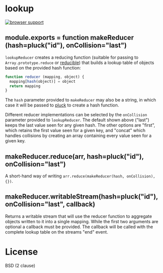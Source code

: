 # lookup

[![browser support](https://ci.testling.com/grncdr/js-lookup.png)](https://ci.testling.com/grncdr/js-lookup)

## module.exports = function makeReducer (hash=pluck("id"), onCollision="last")

`lookupReducer` creates a reducing function (suitable for passing to 
`Array.prototype.reduce` or [reducible](https://npm.im/reducible)) that builds a
lookup table of objects based on the provided hash function:

```javascript
function reducer (mapping, object) {
  mapping[hash(object)] = object
  return mapping
}
```

The `hash` parameter provided to `makeReducer` may also be a string, in which
case it will be passed to [pluck](https://npm.im/pluck) to create a hash function.

Different reducer implementations can be selected by the `onCollision` parameter
provided to `lookupReducer`. The default shown above ("last") keeps the last value
seen for any given hash. The other options are "first", which retains the first
value seen for a given key, and "concat" which handles collisions by creating an
array containing every value seen for a given key.

## makeReducer.reduce(arr, hash=pluck("id"), onCollision="last")

A short-hand way of writing `arr.reduce(makeReducer(hash, onCollision), {})`.

## makeReducer.writableStream(hash=pluck("id"), onCollision="last", callback)

Returns a writable stream that will use the reducer function to aggregate
objects written to it into a single mapping. While the first two arguments are
optional a callback must be provided. The callback will be called with the
complete lookup table on the streams "end" event.

# License

BSD (2 clause)
